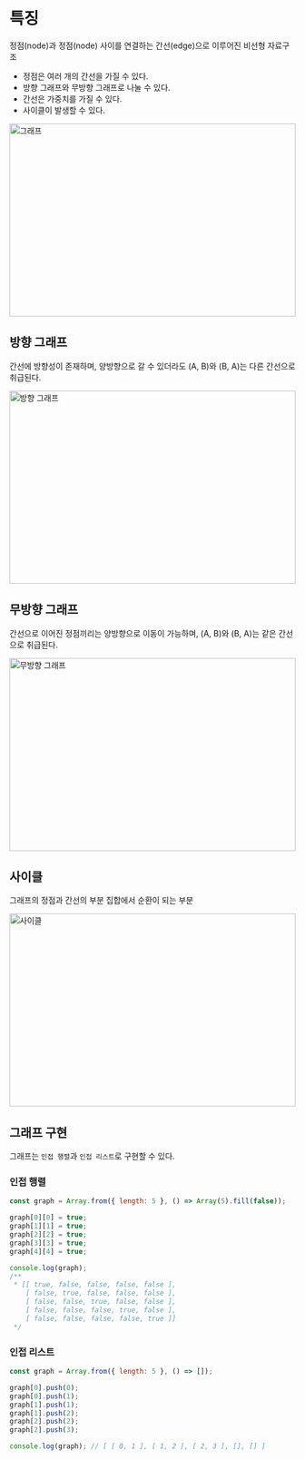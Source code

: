 # 특징

정점(node)과 정점(node) 사이를 연결하는 간선(edge)으로 이루어진 비선형 자료구조

- 정점은 여러 개의 간선을 가질 수 있다.
- 방향 그래프와 무방향 그래프로 나눌 수 있다.
- 간선은 가중치를 가질 수 있다.
- 사이클이 발생할 수 있다.

<img src="https://user-images.githubusercontent.com/72539723/208834136-89c2da31-40b2-4e41-a29d-ef2d3d9d9a67.png" width="100%" height="340px" alt="그래프">

## 방향 그래프

간선에 방향성이 존재하며, 양방향으로 갈 수 있더라도 (A, B)와 (B, A)는 다른 간선으로 취급된다.

<img src="https://user-images.githubusercontent.com/72539723/208835588-09ce5a5d-0325-4e21-bc6a-fb8cabcc3bc3.png" width="100%" height="340px" alt="방향 그래프">

## 무방향 그래프

간선으로 이어진 정점끼리는 양방향으로 이동이 가능하며, (A, B)와 (B, A)는 같은 간선으로 취급된다.

<img src="https://user-images.githubusercontent.com/72539723/208834717-5d3c3218-57d8-4e93-bee4-4ffc4496b9b7.png" width="100%" height="340px" alt="무방향 그래프">

## 사이클

그래프의 정점과 간선의 부분 집합에서 순환이 되는 부분

<img src="https://user-images.githubusercontent.com/72539723/208835420-692cf7e3-4440-4811-bb4e-0e8b1d499a55.png" width="100%" height="340px" alt="사이클">

## 그래프 구현

그래프는 `인접 행렬`과 `인접 리스트`로 구현할 수 있다.

### 인접 행렬

```js
const graph = Array.from({ length: 5 }, () => Array(5).fill(false));

graph[0][0] = true;
graph[1][1] = true;
graph[2][2] = true;
graph[3][3] = true;
graph[4][4] = true;

console.log(graph);
/**
 * [[ true, false, false, false, false ],
    [ false, true, false, false, false ],
    [ false, false, true, false, false ],
    [ false, false, false, true, false ],
    [ false, false, false, false, true ]]
 */
```

### 인접 리스트

```js
const graph = Array.from({ length: 5 }, () => []);

graph[0].push(0);
graph[0].push(1);
graph[1].push(1);
graph[1].push(2);
graph[2].push(2);
graph[2].push(3);

console.log(graph); // [ [ 0, 1 ], [ 1, 2 ], [ 2, 3 ], [], [] ]
```

